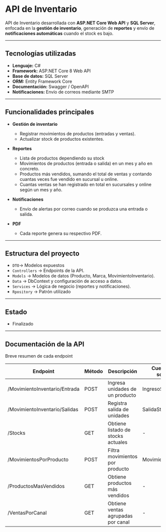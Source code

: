 # API de Inventario

API de Inventario desarrollada con **ASP.NET Core Web API** y **SQL Server**, enfocada en la **gestión de inventario**, generación de **reportes** y envío de **notificaciones automáticas** cuando el stock es bajo.

---

## Tecnologías utilizadas
- **Lenguaje:** C#  
- **Framework:** ASP.NET Core 8 Web API  
- **Base de datos:** SQL Server  
- **ORM:** Entity Framework Core  
- **Documentación:** Swagger / OpenAPI  
- **Notificaciones:** Envío de correos mediante SMTP  

---

## Funcionalidades principales
- **Gestión de inventario**  
  - Registrar movimientos de productos (entradas y ventas).  
  - Actualizar stock de productos existentes.  

- **Reportes**  
  - Lista de productos dependiendo su stock
  - Movimientos de productos (entrada o salida) en un mes y año en concreto.  
  - Productos más vendidos, sumando el total de ventas y contando cuantas veces fue vendido en sucursal u online.  
  - Cuantas ventas se han registrado en total en sucursales y online según un mes y año.  

- **Notificaciones**  
  - Envío de alertas por correo cuando se produzca una entrada o salida.
 
- **PDF**  
  - Cada reporte genera su respectivo PDF.  

---

##  Estructura del proyecto
- `DTO`→ Modelos expuestos
- `Controllers` → Endpoints de la API.  
- `Models` → Modelos de datos (Producto, Marca, MovimientoInventario).  
- `Data` → DbContext y configuración de acceso a datos.  
- `Services` → Lógica de negocio (reportes y notificaciones).
- `Rpository` → Patrón utilizado

---

##  Estado
- Finalizado

---

## Documentación de la API

Breve resumen de cada endpoint

| Endpoint                      | Método | Descripción                          | Cuerpo de la solicitud|
|-------------------------------|--------|--------------------------------------|-----------------------|
| /MovimientoInventario/Entrada | POST   | Ingresa unidades de un producto      | IngresoStockDTO       |
| /MovimientoInventario/Salidas | POST   | Registra salida de unidades          | SalidaStockDTO        |
| /Stocks                       | GET    | Obtiene listado de stocks actuales   | -                     |
| /MovimientosPorProducto       | POST   | Filtra movimientos por producto      | MovimientoFiltroDTO   |
| /ProductosMasVendidos         | GET    | Obtiene productos más vendidos       | -                     |
| /VentasPorCanal               | GET    | Obtiene ventas agrupadas por canal   | -                     |



